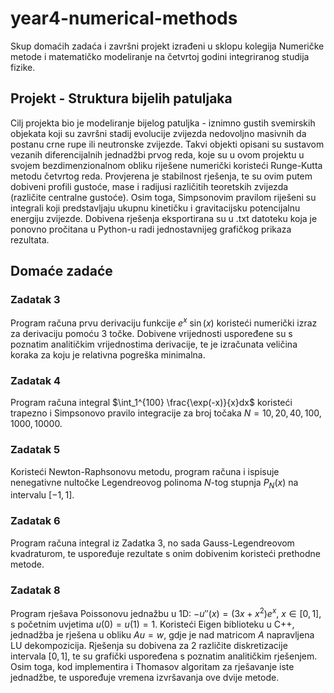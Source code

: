 # year4-numerical-methods
Skup domaćih zadaća i završni projekt izrađeni u sklopu kolegija Numeričke metode i matematičko modeliranje na četvrtoj godini integriranog studija fizike.

## Projekt - Struktura bijelih patuljaka
Cilj projekta bio je modeliranje bijelog patuljka - iznimno gustih svemirskih objekata koji su završni stadij evolucije zvijezda nedovoljno masivnih da postanu crne rupe ili neutronske zvijezde. Takvi objekti opisani su sustavom vezanih diferencijalnih jednadžbi prvog reda, koje su u ovom projektu u svojem bezdimenzionalnom obliku riješene numerički koristeći Runge-Kutta metodu četvrtog reda. Provjerena je stabilnost rješenja, te su ovim putem dobiveni profili gustoće, mase i radijusi različitih teoretskih zvijezda (različite centralne gustoće). Osim toga, Simpsonovim pravilom riješeni su integrali koji predstavljaju ukupnu kinetičku i gravitacijsku potencijalnu energiju zvijezde. Dobivena rješenja eksportirana su u .txt datoteku koja je ponovno pročitana u Python-u radi jednostavnijeg grafičkog prikaza rezultata.

## Domaće zadaće
### Zadatak 3
Program računa prvu derivaciju funkcije $e^x \ \sin(x)$ koristeći numerički izraz za derivaciju pomoću 3 točke.
Dobivene vrijednosti uspoređene su s poznatim analitičkim vrijednostima derivacije, te je izračunata veličina koraka za koju je relativna pogreška minimalna.

### Zadatak 4
Program računa integral $\int_1^{100} \frac{\exp(-x)}{x}dx$ koristeći trapezno i Simpsonovo pravilo integracije za broj točaka $N=10, 20, 40, 100, 1000, 10000.$

### Zadatak 5
Koristeći Newton-Raphsonovu metodu, program računa i ispisuje nenegativne nultočke Legendreovog polinoma $N$-tog stupnja $P_N(x)$ na intervalu $[-1,1]$.

### Zadatak 6
Program računa integral iz Zadatka 3, no sada Gauss-Legendreovom kvadraturom, te uspoređuje rezultate s onim dobivenim koristeći prethodne metode.

### Zadatak 8
Program rješava Poissonovu jednažbu u 1D: $-u''(x) = (3x+x^2)e^x$, $x\in [0,1]$, s početnim uvjetima $u(0)=u(1)=1$. Koristeći Eigen biblioteku u C++, jednadžba je rješena u obliku $Au=w$, gdje je nad matricom $A$ napravljena LU dekompozicija. Rješenja su dobivena za 2 različite diskretizacije intervala $[0,1]$, te su grafički uspoređena s poznatim analitičkim rješenjem. Osim toga, kod implementira i Thomasov algoritam za rješavanje iste jednadžbe, te uspoređuje vremena izvršavanja ove dvije metode.
